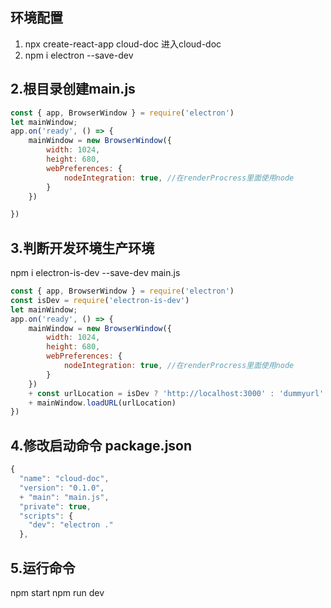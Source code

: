 ## 环境配置
 1. npx create-react-app cloud-doc
   进入cloud-doc
 2. npm i electron --save-dev

## 2.根目录创建main.js
```javascript
const { app, BrowserWindow } = require('electron')
let mainWindow;
app.on('ready', () => {
	mainWindow = new BrowserWindow({
		width: 1024,
		height: 680,
		webPreferences: {
			nodeIntegration: true, //在renderProcress里面使用node
		}
	})

})
```

## 3.判断开发环境生产环境
npm i electron-is-dev  --save-dev
main.js
```javascript
const { app, BrowserWindow } = require('electron')
const isDev = require('electron-is-dev')
let mainWindow;
app.on('ready', () => {
	mainWindow = new BrowserWindow({
		width: 1024,
		height: 680,
		webPreferences: {
			nodeIntegration: true, //在renderProcress里面使用node
		}
	})
	+ const urlLocation = isDev ? 'http://localhost:3000' : 'dummyurl'
	+ mainWindow.loadURL(urlLocation)
})
```

## 4.修改启动命令 package.json
```javascript
{
  "name": "cloud-doc",
  "version": "0.1.0",
  + "main": "main.js",
  "private": true,
  "scripts": {
    "dev": "electron ."
  },
```
 
## 5.运行命令
npm start
npm run dev